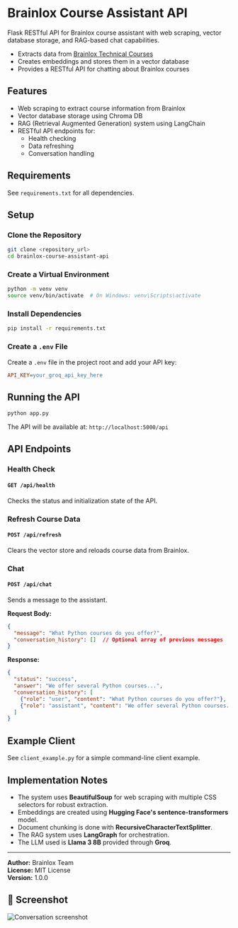 # Brainlox Course Assistant API

Flask RESTful API for Brainlox course assistant with web scraping, vector database storage, and RAG-based chat capabilities.

- Extracts data from [Brainlox Technical Courses](https://brainlox.com/courses/category/technical)
- Creates embeddings and stores them in a vector database
- Provides a RESTful API for chatting about Brainlox courses

## Features

- Web scraping to extract course information from Brainlox
- Vector database storage using Chroma DB
- RAG (Retrieval Augmented Generation) system using LangChain
- RESTful API endpoints for:
  - Health checking
  - Data refreshing
  - Conversation handling

## Requirements

See `requirements.txt` for all dependencies.

## Setup

### Clone the Repository
```bash
git clone <repository_url>
cd brainlox-course-assistant-api
```

### Create a Virtual Environment
```bash
python -m venv venv
source venv/bin/activate  # On Windows: venv\Scripts\activate
```

### Install Dependencies
```bash
pip install -r requirements.txt
```

### Create a `.env` File
Create a `.env` file in the project root and add your API key:
```ini
API_KEY=your_groq_api_key_here
```

## Running the API
```bash
python app.py
```
The API will be available at: `http://localhost:5000/api`

## API Endpoints

### Health Check
#### `GET /api/health`
Checks the status and initialization state of the API.

### Refresh Course Data
#### `POST /api/refresh`
Clears the vector store and reloads course data from Brainlox.

### Chat
#### `POST /api/chat`
Sends a message to the assistant.

**Request Body:**
```json
{
  "message": "What Python courses do you offer?",
  "conversation_history": []  // Optional array of previous messages
}
```

**Response:**
```json
{
  "status": "success",
  "answer": "We offer several Python courses...",
  "conversation_history": [
    {"role": "user", "content": "What Python courses do you offer?"},
    {"role": "assistant", "content": "We offer several Python courses..."}
  ]
}
```

## Example Client
See `client_example.py` for a simple command-line client example.

## Implementation Notes

- The system uses **BeautifulSoup** for web scraping with multiple CSS selectors for robust extraction.
- Embeddings are created using **Hugging Face's sentence-transformers** model.
- Document chunking is done with **RecursiveCharacterTextSplitter**.
- The RAG system uses **LangGraph** for orchestration.
- The LLM used is **Llama 3 8B** provided through **Groq**.

---

**Author:** Brainlox Team  
**License:** MIT License  
**Version:** 1.0.0

## 📸 Screenshot
![Conversation screenshot](https://raw.githubusercontent.com/ModelMaestro-743/Brainlox-Course-Assistant-API/master/image/conversation_ss.png)
